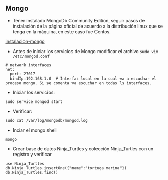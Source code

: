 ## Mongo

- Tener instalado MongoDb Community Edition, seguir pasos de instalación de la página oficial de acuerdo a la distribución linux que se tenga en la máquina, en este caso fue Centos. 

[instalacion-mongo](https://docs.mongodb.com/manual/tutorial/install-mongodb-on-red-hat/)

- Antes de iniciar los servicios de Mongo modificar el archivo `sudo vim /etc/mongod.conf`

```
# network interfaces
net:
  port: 27017
  bindIp:192.168.1.0  # Interfaz local en la cual va a escuchar el proceso mongo. Si se comenta va escuchar en todas ls interfaces.  
```

- Iniciar los servicios:

`sudo service mongod start`

- Verificar:

`sudo cat /var/log/mongodb/mongod.log`

- Inciar el mongo shell

`mongo`

- Crear base de datos Ninja_Turtles y colección Ninja_Turtles con un registro y verificar

```
use Ninja_Turtles
db.Ninja_Turtles.insertOne({"name":"tortuga marina"})
db.Ninja_Turtles.find()

```
